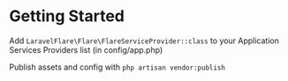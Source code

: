 # Getting Started

Add `LaravelFlare\Flare\FlareServiceProvider::class` to your Application Services Providers list (in config/app.php)

Publish assets and config with `php artisan vendor:publish`